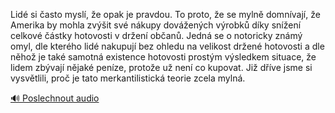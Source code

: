 
Lidé si často myslí, že opak je pravdou. To proto, že se mylně domnívají, že Amerika by mohla zvýšit své nákupy dovážených výrobků díky snížení celkové částky hotovosti v držení občanů. Jedná se o notoricky známý omyl, dle kterého lidé nakupují bez ohledu na velikost držené hotovosti a dle něhož je také samotná existence hotovosti prostým výsledkem situace, že lidem zbývají nějaké peníze, protože už není co kupovat. Již dříve jsme si vysvětlili, proč je tato merkantilistická teorie zcela mylná.

[🔊 Poslechnout audio](/data/7-paragraphs/audio/chapter_148/para_002-Lid-si-asto-mysl-e-opak-je-pravdou-To-proto.mp3)
